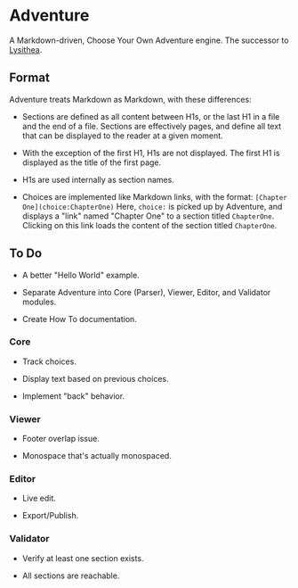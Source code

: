 # Adventure

A Markdown-driven, Choose Your Own Adventure engine. The successor to [Lysithea](https://github.com/ubersmake/lysithea).

## Format

Adventure treats Markdown as Markdown, with these differences:

* Sections are defined as all content between H1s, or the last H1 in a file and the end of a file. Sections are effectively pages, and define all text that can be displayed to the reader at a given moment.

* With the exception of the first H1, H1s are not displayed. The first H1 is displayed as the title of the first page.

* H1s are used internally as section names.

* Choices are implemented like Markdown links, with the format: `[Chapter One](choice:ChapterOne)` Here, `choice:` is picked up by Adventure, and displays a "link" named "Chapter One" to a section titled `ChapterOne`. Clicking on this link loads the content of the section titled `ChapterOne`.

## To Do

* A better "Hello World" example.

* Separate Adventure into Core (Parser), Viewer, Editor, and Validator modules.

* Create How To documentation.

### Core

* Track choices.

* Display text based on previous choices.

* Implement "back" behavior.

### Viewer

* Footer overlap issue.

* Monospace that's actually monospaced.

### Editor

* Live edit.

* Export/Publish.

### Validator

* Verify at least one section exists.

* All sections are reachable.
